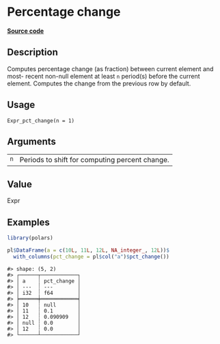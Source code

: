 

# Percentage change

[**Source code**](https://github.com/pola-rs/r-polars/tree/main/R/expr__expr.R#L2653)

## Description

Computes percentage change (as fraction) between current element and
most- recent non-null element at least <code>n</code> period(s) before
the current element. Computes the change from the previous row by
default.

## Usage

<pre><code class='language-R'>Expr_pct_change(n = 1)
</code></pre>

## Arguments

<table>
<tr>
<td style="white-space: nowrap; font-family: monospace; vertical-align: top">
<code id="Expr_pct_change_:_n">n</code>
</td>
<td>
Periods to shift for computing percent change.
</td>
</tr>
</table>

## Value

Expr

## Examples

``` r
library(polars)

pl$DataFrame(a = c(10L, 11L, 12L, NA_integer_, 12L))$
  with_columns(pct_change = pl$col("a")$pct_change())
```

    #> shape: (5, 2)
    #> ┌──────┬────────────┐
    #> │ a    ┆ pct_change │
    #> │ ---  ┆ ---        │
    #> │ i32  ┆ f64        │
    #> ╞══════╪════════════╡
    #> │ 10   ┆ null       │
    #> │ 11   ┆ 0.1        │
    #> │ 12   ┆ 0.090909   │
    #> │ null ┆ 0.0        │
    #> │ 12   ┆ 0.0        │
    #> └──────┴────────────┘
